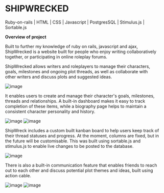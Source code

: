 # SHIPWRECKED
Ruby-on-rails | HTML | CSS | Javascript | PostgresSQL | Stimulus.js | Sortable.js

**Overview of project**

Built to further my knowledge of ruby on rails, javascript and ajax, ShipWrecked is a website built for people who enjoy writing collaboratively together, or participating in online roleplay forums. 

ShipWrecked allows writers and roleplayers to manage their characters, goals, milestones and ongoing plot threads, as well as collaborate with other writers and discuss plots and suggested ideas.

![image](https://user-images.githubusercontent.com/66081334/125176383-de0d7780-e1ca-11eb-94cd-dd6b9c22dc78.png)

It enables users to create and manage their character's goals, milestones, threads and relationships. A built-in dashboard makes it easy to track completion of these items, while a biography page helps to maintain a consistent character personality and history.

![image](https://user-images.githubusercontent.com/66081334/125176401-009f9080-e1cb-11eb-8551-3a18011edb79.png)
![image](https://user-images.githubusercontent.com/66081334/125176513-f16d1280-e1cb-11eb-8509-bea82a022a2b.png)


ShipWreck includes a custom built kanban board to help users keep track of their thread statuses and progress. At the moment, columns are fixed, but in the future will be customisable. This was built using sortable.js and stimulus.js to enable live changes to be posted to the database.

![image](https://user-images.githubusercontent.com/66081334/125176414-13b26080-e1cb-11eb-8567-dcd6ad99cbbd.png)

There is also a built-in communication feature that enables friends to reach out to each other and discuss potential plot themes and ideas, built using action cable.

![image](https://user-images.githubusercontent.com/66081334/125176430-26c53080-e1cb-11eb-8c09-cb5007aae460.png)
![image](https://user-images.githubusercontent.com/66081334/125176453-5e33dd00-e1cb-11eb-9c97-222f5bcd10b3.png)
